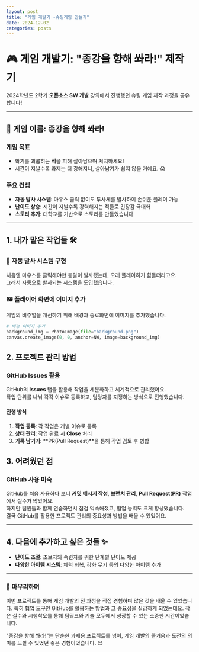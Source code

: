 ```yaml
---
layout: post
title: "게임 개발기 -슈팅게임 만들기"
date: 2024-12-02
categories: posts
---
```


# 🎮 게임 개발기: "종강을 향해 쏴라!" 제작기

2024학년도 2학기 **오픈소스 SW 개발** 강의에서 진행했던 슈팅 게임 제작 과정을 공유합니다!  

---

## 🎯 게임 이름: **종강을 향해 쏴라!**

### 게임 목표

- 학기를 괴롭히는 **적**을 피해 살아남으며 처치하세요!
- 시간이 지날수록 과제는 더 강해지니, 살아남기가 쉽지 않을 거예요. 😱

### 주요 컨셉

- **자동 발사 시스템**: 마우스 클릭 없이도 투사체를 발사하여 손쉬운 플레이 가능
- **난이도 상승**: 시간이 지날수록 강력해지는 적들로 긴장감 극대화
- **스토리 추가**: 대학교를 기반으로 스토리를 만들었습니다  

---

## 1. 내가 맡은 작업들 🛠️

### 🔫 자동 발사 시스템 구현

처음엔 마우스를 클릭해야만 총알이 발사됐는데, 오래 플레이하기 힘들더라고요.  
그래서 자동으로 발사되는 시스템을 도입했습니다.  

### 🖼️ 플레이어 화면에 이미지 추가

게임의 비주얼을 개선하기 위해 배경과 종료화면에 이미지를 추가했습니다.  

```python
# 배경 이미지 추가
background_img = PhotoImage(file="background.png")
canvas.create_image(0, 0, anchor=NW, image=background_img)
```

## 2. 프로젝트 관리 방법 

### **GitHub Issues 활용**
GitHub의 **Issues** 탭을 활용해 작업을 세분화하고 체계적으로 관리했어요.  
작업 단위를 나눠 각각 이슈로 등록하고, 담당자를 지정하는 방식으로 진행했습니다.

#### 진행 방식
1. **작업 등록**: 각 작업은 개별 이슈로 등록  
2. **상태 관리**: 작업 완료 시 **Close** 처리  
3. **기록 남기기**: **PR(Pull Request)**을 통해 작업 검토 후 병합  

## 3. 어려웠던 점 

### GitHub 사용 미숙
GitHub를 처음 사용하다 보니 **커밋 메시지 작성**, **브랜치 관리**, **Pull Request(PR)** 작업에서 실수가 많았어요.  
하지만 팀원들과 함께 연습하면서 점점 익숙해졌고, 협업 능력도 크게 향상됐습니다.  
결국 GitHub를 활용한 프로젝트 관리의 중요성과 방법을 배울 수 있었어요.


---

## 4. 다음에 추가하고 싶은 것들 ✨

- **난이도 조절**: 초보자와 숙련자를 위한 단계별 난이도 제공
- **다양한 아이템 시스템**: 체력 회복, 강화 무기 등의 다양한 아이템 추가

---


### 🎉 마무리하며

이번 프로젝트를 통해 게임 개발의 전 과정을 직접 경험하며 많은 것을 배울 수 있었습니다. 특히 협업 도구인 GitHub를 활용하는 방법과 그 중요성을 실감하게 되었는데요. 작은 실수와 시행착오를 통해 팀워크와 기술 모두에서 성장할 수 있는 소중한 시간이었습니다.

"종강을 향해 쏴라!"는 단순한 과제용 프로젝트를 넘어, 게임 개발의 즐거움과 도전의 의미를 느낄 수 있었던 좋은 경험이었습니다. 😊


